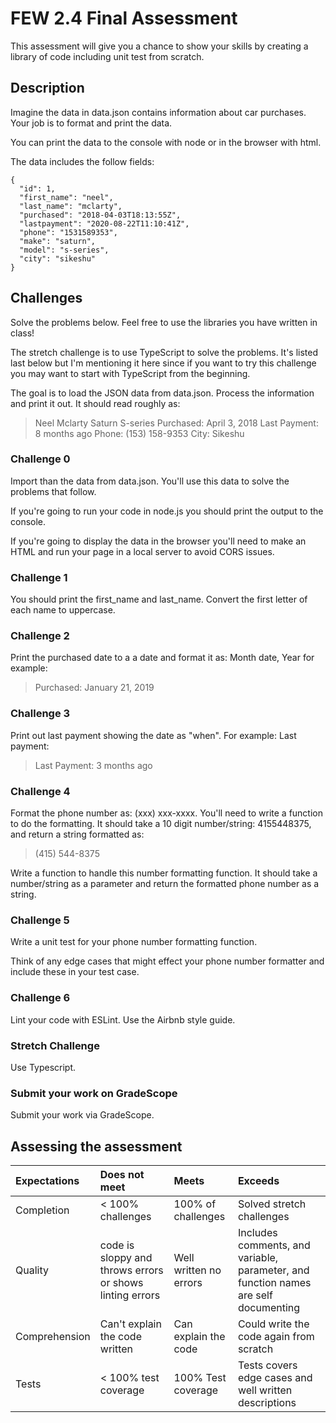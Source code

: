 # FEW 2.4 Final Assessment

This assessment will give you a chance to show your skills by creating a library of code including unit test from scratch. 

## Description 

Imagine the data in data.json contains information about 
car purchases. Your job is to format and print the data. 

You can print the data to the console with node or in the 
browser with html. 

The data includes the follow fields:

```JS
{
  "id": 1,
  "first_name": "neel",
  "last_name": "mclarty",
  "purchased": "2018-04-03T18:13:55Z",
  "lastpayment": "2020-08-22T11:10:41Z",
  "phone": "1531589353",
  "make": "saturn",
  "model": "s-series",
  "city": "sikeshu"
}
```

## Challenges

Solve the problems below. Feel free to use the libraries you have written in class!

The stretch challenge is to use TypeScript to solve the problems. It's listed last below but I'm mentioning it here since if you want to try this challenge you may want to start with TypeScript from the beginning.  

The goal is to load the JSON data from data.json. Process the information and print it out. It should read roughly as: 

> Neel Mclarty
> Saturn S-series
> Purchased: April 3, 2018
> Last Payment: 8 months ago
> Phone: (153) 158-9353
> City: Sikeshu

### Challenge 0 

Import than the data from data.json. You'll use this data to solve the problems that follow. 

If you're going to run your code in node.js you should print the output to the console. 

If you're going to display the data in the browser you'll need to make an HTML and run your page in a local server to avoid CORS issues. 

### Challenge 1

You should print the first_name and last_name. Convert the 
first letter of each name to uppercase.

### Challenge 2

Print the purchased date to a a date and format it as: 
Month date, Year for example:

> Purchased: January 21, 2019

### Challenge 3

Print out last payment showing the date as "when". 
For example: Last payment: 

> Last Payment: 3 months ago

### Challenge 4

Format the phone number as: (xxx) xxx-xxxx. You'll need to 
write a function to do the formatting. It should take a 10
digit number/string: 4155448375, and return a string formatted as:

> (415) 544-8375

Write a function to handle this number formatting function. It should take a number/string as a parameter and return the formatted phone number as a string. 

### Challenge 5

Write a unit test for your phone number formatting function.

Think of any edge cases that might effect your phone number formatter and include these in your test case. 

### Challenge 6

Lint your code with ESLint. Use the Airbnb style guide.

### Stretch Challenge 

Use Typescript.

### Submit your work on GradeScope

Submit your work via GradeScope. 

## Assessing the assessment

| Expectations | Does not meet | Meets | Exceeds |
|:-------------|:--------------|:------|:--------|
| Completion   | < 100% challenges | 100% of challenges | Solved stretch challenges |
| Quality      | code is sloppy and throws errors or shows linting errors | Well written no errors | Includes comments, and variable, parameter, and function names are self documenting  |
| Comprehension | Can't explain the code written | Can explain the code | Could write the code again from scratch |
| Tests        | < 100% test coverage | 100% Test coverage | Tests covers edge cases and well written descriptions |